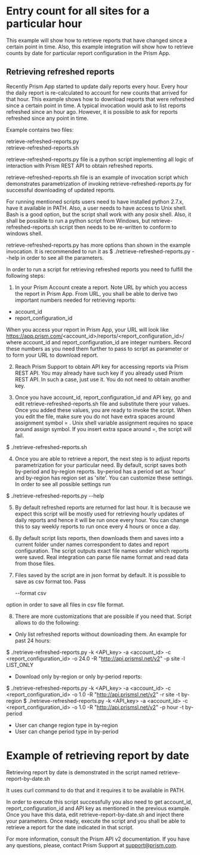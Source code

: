 # Entry count for all sites for a particular hour

This example will show how to retrieve reports that 
have changed since a certain point in time.
Also, this example integration will show how to retrieve counts by date
for particular report configuration in the Prism App.

## Retrieving refreshed reports

Recently Prism App started to update daily reports every hour.
Every hour the daily report is re-calculated to account for new counts
that arrived for that hour.
This example shows how to download reports that were refreshed
since a certain point in time. A typical invocation would ask
to list reports refreshed since an hour ago. However, it is
possible to ask for reports refreshed since any point in time.

Example contains two files:

retrieve-refreshed-reports.py  
retrieve-refreshed-reports.sh

retrieve-refreshed-reports.py  file is a python script implementing all logic
of interaction with Prism REST API to obtain refreshed reports.

retrieve-refreshed-reports.sh file is an example of invocation script which
demonstrates parametrization of invoking retrieve-refreshed-reports.py 
for successful downloading of updated reports.

For running mentioned scripts users need to have installed python 2.7.x,
have it available in PATH.
Also, a user needs to have access to Unix shell. 
Bash is a good option, but the script shall work with any posix shell.
Also, it shall be possible to run a python script from Windows, but 
retrieve-refreshed-reports.sh script then needs to be re-written
to conform to windows shell.


retrieve-refreshed-reports.py has more options than shown in the example invocation.
It is recommended to run it as
$ ./retrieve-refreshed-reports.py --help
in order to see all the parameters.

In order to run a script for retrieving refreshed reports you need to 
fulfill the following steps:

1. In your Prism Account create a report. Note URL by which you access the report in 
Prism App. From URL, you shall be able to derive two important numbers needed 
for retrieving reports:
 - account_id
 - report_configuration_id

When you access your report in Prism App, your URL will look like
https://app.prism.com/<account_id>/reports/<report_configuration_id>/<date>
where account_id and report_configuration_id are integer numbers.
Record these numbers as you need them further to pass to script as parameter
or to form your URL to download report.

2. Reach Prism Support to obtain API key for accessing reports via 
Prism REST API. You may already have such key if you already used 
Prism REST API. In such a case, just use it. You do not need to obtain
another key.

3.  Once you have account_id, report_configuration_id and API key,
go and edit retrieve-refreshed-reports.sh file and substitute there
your values. Once you added these values, you are ready 
to invoke the script. When you edit the file, make sure you do not 
have extra spaces around assignment symbol = . Unix shell variable 
assignment requires no space around assign symbol.
If you insert extra space around =, the script will fail.

$ ./retrieve-refreshed-reports.sh

4. Once you are able to retrieve a report, the next step is 
to adjust reports parametrization for your particular need.
By default, script saves both by-period and by-region reports.
by-period has a period set as 'hour' and by-region
has region set as 'site'.
You can customize these settings. In order to see all possible 
settings run

$ ./retrieve-refreshed-reports.py --help

5. By default refreshed reports are returned for last hour.
It is because we expect this script will be mostly used for retrieving
hourly updates of daily reports and hence it will be run once every hour.
You can change this to say weekly reports to run once every 4 hours or 
once a day.

6. By default script lists reports, then downloads them and
saves into a current folder under names correspondent to dates
and report configuration. The script outputs exact file names
under which reports were saved. Real integration can parse
file name format and read data from those files.

7. Files saved by the script are in json format by default.
It is possible to save as csv format too. Pass

    --format csv

option in order to save all files in csv file format.

8. There are more customizations that are possible if you need that.
Script allows to do the following:
 - Only list refreshed reports without downloading them. An example for past 24 hours:
 
 $ ./retrieve-refreshed-reports.py -k <API_key> -a <account_id> -c <report_configuration_id> -o 24.0 -R "http://api.prismsl.net/v2" -p site -l LIST_ONLY
 
 - Download only by-region or only by-period reports:
 
 $ ./retrieve-refreshed-reports.py -k <API_key> -a <account_id> -c <report_configuration_id> -o 1.0 -R "http://api.prismsl.net/v2" -r site -t by-region
 $ ./retrieve-refreshed-reports.py -k <API_key> -a <account_id> -c <report_configuration_id> -o 1.0 -R "http://api.prismsl.net/v2" -p hour -t by-period
 
 - User can change region type in by-region
 - User can change period type in by-period

# Example of retrieving report by date

Retrieving report by date is demonstrated in the script named
retrieve-report-by-date.sh

It uses curl command to do that and it requires it to be 
available in PATH.

In order to execute this script successfully you also need to get
account_id, report_configuration_id and API key as mentioned 
in the previous example.
Once you have this data, edit retrieve-report-by-date.sh and
inject there your parameters. Once ready, execute the script
and you shall be able to retrieve a report for the date
indicated in that script.

For more information, consult the Prism API v2 documentation.
If you have any questions, please, contact Prism Support at support@prism.com.
